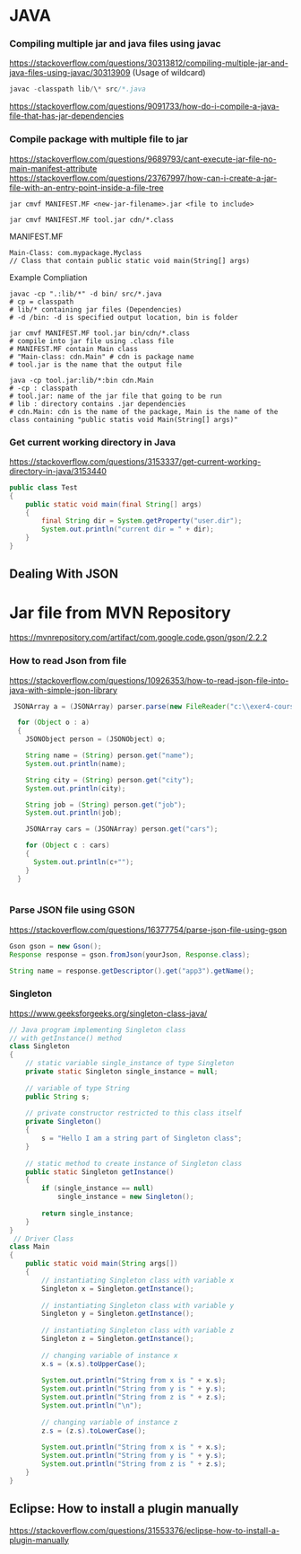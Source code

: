 # JAVA

### Compiling multiple jar and java files using javac
https://stackoverflow.com/questions/30313812/compiling-multiple-jar-and-java-files-using-javac/30313909
(Usage of wildcard)
```java
javac -classpath lib/\* src/*.java
```
https://stackoverflow.com/questions/9091733/how-do-i-compile-a-java-file-that-has-jar-dependencies


### Compile package with multiple file to jar
https://stackoverflow.com/questions/9689793/cant-execute-jar-file-no-main-manifest-attribute
https://stackoverflow.com/questions/23767997/how-can-i-create-a-jar-file-with-an-entry-point-inside-a-file-tree
```
jar cmvf MANIFEST.MF <new-jar-filename>.jar <file to include>

jar cmvf MANIFEST.MF tool.jar cdn/*.class
```
MANIFEST.MF
```
Main-Class: com.mypackage.Myclass
// Class that contain public static void main(String[] args)
```
Example Compliation
```
javac -cp ".:lib/*" -d bin/ src/*.java
# cp = classpath
# lib/* containing jar files (Dependencies)
# -d /bin: -d is specified output location, bin is folder

jar cmvf MANIFEST.MF tool.jar bin/cdn/*.class
# compile into jar file using .class file
# MANIFEST.MF contain Main class
# "Main-class: cdn.Main" # cdn is package name
# tool.jar is the name that the output file

java -cp tool.jar:lib/*:bin cdn.Main
# -cp : classpath
# tool.jar: name of the jar file that going to be run
# lib : directory contains .jar dependencies
# cdn.Main: cdn is the name of the package, Main is the name of the class containing "public statis void Main(String[] args)"
```


### Get current working directory in Java
https://stackoverflow.com/questions/3153337/get-current-working-directory-in-java/3153440
```java
public class Test
{
    public static void main(final String[] args)
    {
        final String dir = System.getProperty("user.dir");
        System.out.println("current dir = " + dir);
    }
}  
```

## Dealing With JSON

# Jar file from MVN Repository
https://mvnrepository.com/artifact/com.google.code.gson/gson/2.2.2

### How to read Json from file
https://stackoverflow.com/questions/10926353/how-to-read-json-file-into-java-with-simple-json-library
```java
 JSONArray a = (JSONArray) parser.parse(new FileReader("c:\\exer4-courses.json"));

  for (Object o : a)
  {
    JSONObject person = (JSONObject) o;

    String name = (String) person.get("name");
    System.out.println(name);

    String city = (String) person.get("city");
    System.out.println(city);

    String job = (String) person.get("job");
    System.out.println(job);

    JSONArray cars = (JSONArray) person.get("cars");

    for (Object c : cars)
    {
      System.out.println(c+"");
    }
  }
  
```

### Parse JSON file using GSON
https://stackoverflow.com/questions/16377754/parse-json-file-using-gson
```java
Gson gson = new Gson();
Response response = gson.fromJson(yourJson, Response.class);

String name = response.getDescriptor().get("app3").getName();
```


### Singleton
https://www.geeksforgeeks.org/singleton-class-java/
```java
// Java program implementing Singleton class
// with getInstance() method
class Singleton
{
    // static variable single_instance of type Singleton
    private static Singleton single_instance = null;
 
    // variable of type String
    public String s;
 
    // private constructor restricted to this class itself
    private Singleton()
    {
        s = "Hello I am a string part of Singleton class";
    }
 
    // static method to create instance of Singleton class
    public static Singleton getInstance()
    {
        if (single_instance == null)
            single_instance = new Singleton();
 
        return single_instance;
    }
}
 // Driver Class
class Main
{
    public static void main(String args[])
    {
        // instantiating Singleton class with variable x
        Singleton x = Singleton.getInstance();
 
        // instantiating Singleton class with variable y
        Singleton y = Singleton.getInstance();
 
        // instantiating Singleton class with variable z
        Singleton z = Singleton.getInstance();
 
        // changing variable of instance x
        x.s = (x.s).toUpperCase();
 
        System.out.println("String from x is " + x.s);
        System.out.println("String from y is " + y.s);
        System.out.println("String from z is " + z.s);
        System.out.println("\n");
 
        // changing variable of instance z
        z.s = (z.s).toLowerCase();
 
        System.out.println("String from x is " + x.s);
        System.out.println("String from y is " + y.s);
        System.out.println("String from z is " + z.s);
    }
}
```

## Eclipse: How to install a plugin manually
https://stackoverflow.com/questions/31553376/eclipse-how-to-install-a-plugin-manually

